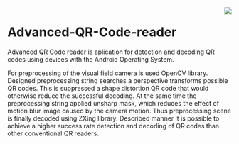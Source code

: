 <img align="right" src="https://lh6.ggpht.com/kO9hmdBhFFul8IuZUOpZJM96X3hbfbkH-61UK340p4riB4Ay54NuqagC10FB2uHP3dI=w300-rw"/>

Advanced-QR-Code-reader
=======================

Advanced QR Code reader is aplication for detection and decoding QR codes using devices with the Android Operating System. 

For preprocessing of the visual field camera is used OpenCV library. Designed preprocessing string searches a perspective transforms possible QR codes. This is suppressed a shape distortion QR code that would otherwise reduce the successful decoding. At the same time the preprocessing string applied unsharp mask, which reduces the effect of motion blur image caused by the camera motion. Thus preprocessing scene is finally decoded using ZXing library. Described manner it is possible to achieve a higher success rate detection and decoding of QR codes than other conventional QR readers.
